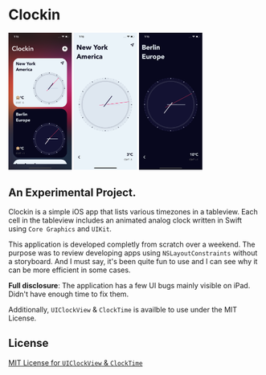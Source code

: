# Clockin
<img src="home.png" width="25%"> <img src="dayMode.png" width="25%"> <img src="nightMode.png" width="25%">

## An Experimental Project. 

Clockin is a simple iOS app that lists various timezones in a tableview. Each cell in the tableview includes an animated analog clock written in Swift using `Core Graphics` and `UIKit`.

This application is developed completly from scratch over a weekend. The purpose was to review developing apps using `NSLayoutConstraints` without a storyboard. And I must say, it's been quite fun to use and I can see why it can be more efficient in some cases.

**Full disclosure**: The application has a few UI bugs mainly visible on iPad. Didn't have enough time to fix them.

Additionally, `UIClockView` & `ClockTime` is availble to use under the MIT License.


## License
[MIT License for `UIClockView` & `ClockTime`](http://github.com/AFathi/#MITLicense)
